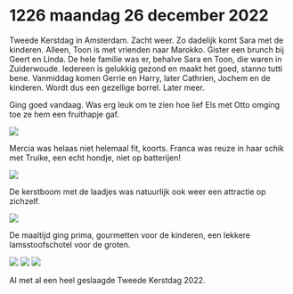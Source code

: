 # 1226 maandag 26 december 2022
Tweede Kerstdag in Amsterdam. Zacht weer. Zo dadelijk komt Sara met de kinderen. Alleen, Toon is met vrienden naar Marokko. Gister een brunch bij Geert en Linda. De hele familie was er, behalve Sara en Toon, die waren in Zuiderwoude. Iedereen is gelukkig gezond en maakt het goed, stanno tutti bene. Vanmiddag komen Gerrie en Harry, later Cathrien, Jochem en de kinderen. Wordt dus een gezellige borrel. Later meer.

Ging goed vandaag. Was erg leuk om te zien hoe lief Els met Otto omging toe ze hem een fruithapje gaf.

![](IMG_20221226_154355.jpg)

Mercia was helaas niet helemaal fit, koorts. Franca was reuze in haar schik met Truike, een echt hondje, niet op batterijen!

![](IMG_20221226_160400.jpg)

De kerstboom met de laadjes was natuurlijk ook weer een attractie op zichzelf.

![](IMG_20221226_163905_1.jpg)

De maaltijd ging prima, gourmetten voor de kinderen, een lekkere lamsstoofschotel voor de groten.

![](IMG_20221226_182752.jpg)
![](IMG_20221226_182800.jpg)
![](IMG_20221226_182850.jpg)

Al met al een heel geslaagde Tweede Kerstdag 2022.








